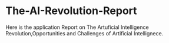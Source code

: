 # The-AI-Revolution-Report
Here is the application Report on The Artuficial Intelligence Revolution,Opportunities and Challenges of Artificial Intellignece.
